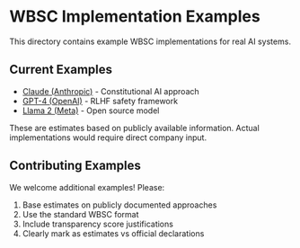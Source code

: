 # WBSC Implementation Examples

This directory contains example WBSC implementations for real AI systems.

## Current Examples
- [Claude (Anthropic)](./claude-example.yaml) - Constitutional AI approach
- [GPT-4 (OpenAI)](./gpt4-example.yaml) - RLHF safety framework  
- [Llama 2 (Meta)](./llama2-example.yaml) - Open source model

These are estimates based on publicly available information. Actual implementations would require direct company input.

## Contributing Examples
We welcome additional examples! Please:
1. Base estimates on publicly documented approaches
2. Use the standard WBSC format
3. Include transparency score justifications
4. Clearly mark as estimates vs official declarations
